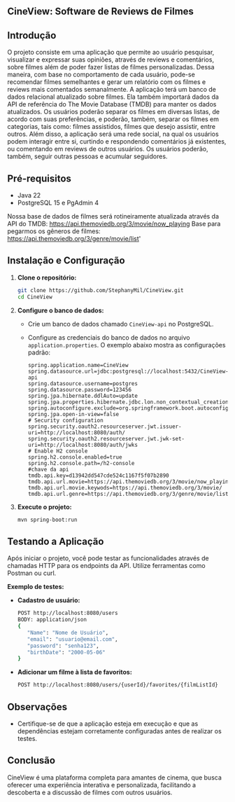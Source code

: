 ## CineView: Software de Reviews de Filmes

## Introdução

O projeto consiste em uma aplicação que permite ao usuário pesquisar, visualizar e
expressar suas opiniões, através de reviews e comentários, sobre filmes além de poder fazer
listas de filmes personalizadas. Dessa maneira, com base no comportamento de cada usuário,
pode-se recomendar filmes semelhantes e gerar um relatório com os filmes e reviews mais
comentados semanalmente.
A aplicação terá um banco de dados relacional atualizado sobre filmes. Ela também
importará dados da API de referência do The Movie Database (TMDB) para manter os dados
atualizados. Os usuários poderão separar os filmes em diversas listas, de acordo com suas
preferências, e poderão, também, separar os filmes em categorias, tais como: filmes
assistidos, filmes que desejo assistir, entre outros.
Além disso, a aplicação será uma rede social, na qual os usuários podem interagir
entre si, curtindo e respondendo comentários já existentes, ou comentando em reviews de
outros usuários. Os usuários poderão, também, seguir outras pessoas e acumular seguidores.

## Pré-requisitos

* Java 22
* PostgreSQL 15 e PgAdmin 4

Nossa base de dados de filmes será rotineiramente atualizada através da API do TMDB: https://api.themoviedb.org/3/movie/now_playing
Base para pegarmos os gêneros de filmes: https://api.themoviedb.org/3/genre/movie/list'

## Instalação e Configuração

1. **Clone o repositório:**

   ```bash
   git clone https://github.com/StephanyMil/CineView.git
   cd CineView
   ```

2. **Configure o banco de dados:**

    * Crie um banco de dados chamado `CineView-api` no PostgreSQL.
    * Configure as credenciais do banco de dados no arquivo `application.properties`. O exemplo abaixo mostra as configurações padrão:

      ```properties
      spring.application.name=CineView
      spring.datasource.url=jdbc:postgresql://localhost:5432/CineView-api
      spring.datasource.username=postgres
      spring.datasource.password=123456
      spring.jpa.hibernate.ddlAuto=update
      spring.jpa.properties.hibernate.jdbc.lon.non_contextual_creation=true
      spring.autoconfigure.exclude=org.springframework.boot.autoconfigure.security.servlet.SecurityAutoConfiguration
      spring.jpa.open-in-view=false
      # Security configuration
      spring.security.oauth2.resourceserver.jwt.issuer-uri=http://localhost:8080/auth/
      spring.security.oauth2.resourceserver.jwt.jwk-set-uri=http://localhost:8080/auth/jwks
      # Enable H2 console
      spring.h2.console.enabled=true
      spring.h2.console.path=/h2-console
      #chave da api
      tmdb.api.key=d13942dd547cde524c1167f5f07b2890
      tmdb.api.url.movie=https://api.themoviedb.org/3/movie/now_playing
      tmdb.api.url.movie.keywods=https://api.themoviedb.org/3/movie/
      tmdb.api.url.genre=https://api.themoviedb.org/3/genre/movie/list
      ```

3. **Execute o projeto:**

   ```bash
   mvn spring-boot:run
   ```

## Testando a Aplicação

Após iniciar o projeto, você pode testar as funcionalidades através de chamadas HTTP para os endpoints da API. Utilize ferramentas como Postman ou curl.

**Exemplo de testes:**

* **Cadastro de usuário:**

   ```bash
   POST http://localhost:8080/users
   BODY: application/json
   {
      "Name": "Nome de Usuário",
      "email": "usuario@email.com",
      "password": "senha123",
      "birthDate": "2000-05-06"
   }
   ```

* **Adicionar um filme à lista de favoritos:**

   ```bash
   POST http://localhost:8080/users/{userId}/favorites/{filmListId}

   ```

## Observações

* Certifique-se de que a aplicação esteja em execução e que as dependências estejam corretamente configuradas antes de realizar os testes.

## Conclusão

CineView é uma plataforma completa para amantes de cinema, que busca oferecer uma experiência interativa e personalizada, facilitando a descoberta e a discussão de filmes com outros usuários.
